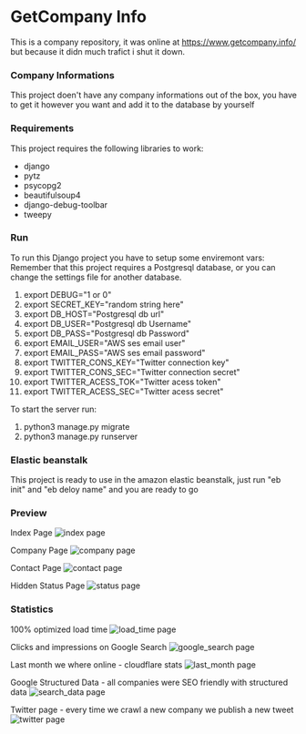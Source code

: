 # GetCompany Info
This is a company repository, it was online at https://www.getcompany.info/ but because it didn much trafict i shut it down.

### Company Informations
This project doen't have any company informations out of the box, you have to get it however you want and add it to the database by yourself

### Requirements

This project requires the following libraries to work:

* django
* pytz
* psycopg2
* beautifulsoup4
* django-debug-toolbar
* tweepy

### Run
To run this Django project you have to setup some enviremont vars:
Remember that this project requires a Postgresql database, or you can change the settings file for another database.

1.  export DEBUG="1 or 0"
2.  export SECRET_KEY="random string here"
3.  export DB_HOST="Postgresql db url"
4.  export DB_USER="Postgresql db Username"
5.  export DB_PASS="Postgresql db Password"
6.  export EMAIL_USER="AWS ses email user"
7.  export EMAIL_PASS="AWS ses email password"
8.  export TWITTER_CONS_KEY="Twitter connection key"
9.  export TWITTER_CONS_SEC="Twitter connection secret"
10. export TWITTER_ACESS_TOK="Twitter acess token"
11. export TWITTER_ACESS_SEC="Twitter acess secret"

To start the server run:

1. python3 manage.py migrate
2. python3 manage.py runserver

### Elastic beanstalk
This project is ready to use in the amazon elastic beanstalk, just run "eb init" and "eb deloy name" and you are ready to go

### Preview
Index Page
![index page](https://github.com/G4brym/GetCompany.info/raw/master/index.png)

Company Page
![company page](https://github.com/G4brym/GetCompany.info/raw/master/company.png)

Contact Page
![contact page](https://github.com/G4brym/GetCompany.info/raw/master/contact.png)

Hidden Status Page
![status page](https://github.com/G4brym/GetCompany.info/raw/master/status.png)

### Statistics

100% optimized load time
![load_time page](https://github.com/G4brym/GetCompany.info/raw/master/load_time.png)

Clicks and impressions on Google Search
![google_search page](https://github.com/G4brym/GetCompany.info/raw/master/google_search.png)

Last month we where online - cloudflare stats
![last_month page](https://github.com/G4brym/GetCompany.info/raw/master/last_month.png)

Google Structured Data - all companies were SEO friendly with structured data
![search_data page](https://github.com/G4brym/GetCompany.info/raw/master/search_data.png)

Twitter page - every time we crawl a new company we publish a new tweet
![twitter page](https://github.com/G4brym/GetCompany.info/raw/master/twitter.png)

